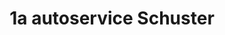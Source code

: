 ---
title: "1a autoservice Schuster"
url: /markt-erlbach/1a-autoservice-schuster/
shop: Autowerkstatt
---
